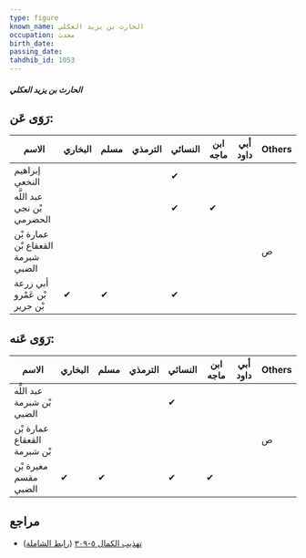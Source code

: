 ```yaml
---
type: figure
known_name: الحارث بن يزيد العكلي
occupation: محدث
birth_date:
passing_date:
tahdhib_id: 1053
---
```

##### الحارث بن يزيد العكلي

## رَوَى عَن:
| الاسم                             | البخاري | مسلم | الترمذي | النسائي | ابن ماجه | أبي داود | Others |
| --------------------------------- | ------- | ---- | ------- | ------- | -------- | -------- | ------ |
| إبراهيم النخعي                    |         |      |         | ✔       |          |          |        |
| عبد اللَّه بْن نجي الحضرمي        |         |      |         | ✔       | ✔        |          |        |
| عمارة بْن القعقاع بْن شبرمة الضبي |         |      |         |         |          |          | ص      |
| أبي زرعة بْن عَمْرو بْن جرير      | ✔       | ✔    |         | ✔       |          |          |        |
## رَوَى عَنه:
| الاسم                       | البخاري | مسلم | الترمذي | النسائي | ابن ماجه | أبي داود | Others |
| --------------------------- | ------- | ---- | ------- | ------- | -------- | -------- | ------ |
| عبد اللَّه بْن شبرمة الضبي  |         |      |         | ✔       |          |          |        |
| عمارة بْن القعقاع بْن شبرمة |         |      |         |         |          |          | ص      |
| مغيرة بْن مقسم الضبي        | ✔       | ✔    |         | ✔       | ✔        |          |        |
## مراجع
- [تهذيب الكمال ٥-٣٠٩](obsidian://open?vault=Tahdhib-al-Kamal&file=Figures/١٠٥٣-الحارث%20بن%20يزيد%20العكلي) ([رابط الشاملة](https://shamela.ws/book/3722/2387))